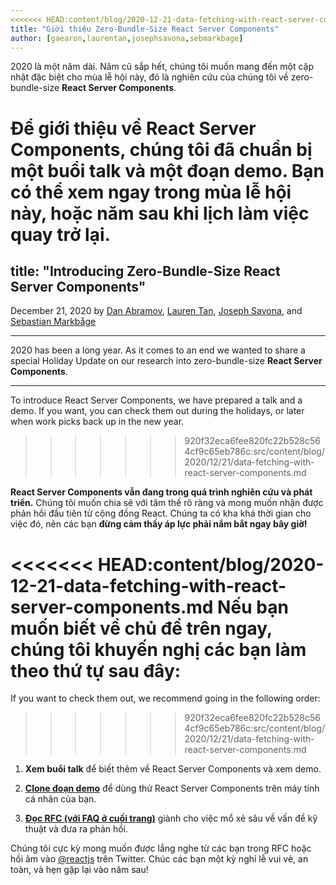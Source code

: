 ```yaml
---
<<<<<<< HEAD:content/blog/2020-12-21-data-fetching-with-react-server-components.md
title: "Giới thiệu Zero-Bundle-Size React Server Components"
author: [gaearon,laurentan,josephsavona,sebmarkbage]
---
```


2020 là một năm dài. Năm cũ sắp hết, chúng tôi muốn mang đến một cập nhật đặc biệt cho mùa lễ hội này, đó là nghiên cứu của chúng tôi về zero-bundle-size **React Server Components**.

Để giới thiệu về React Server Components, chúng tôi đã chuẩn bị một buổi talk và một đoạn demo. Bạn có thể xem ngay trong mùa lễ hội này, hoặc năm sau khi lịch làm việc quay trở lại.
=======
title: "Introducing Zero-Bundle-Size React Server Components"
---

December 21, 2020 by [Dan Abramov](https://twitter.com/dan_abramov), [Lauren Tan](https://twitter.com/potetotes), [Joseph Savona](https://twitter.com/en_JS), and [Sebastian Markbåge](https://twitter.com/sebmarkbage)

---

<Intro>

2020 has been a long year. As it comes to an end we wanted to share a special Holiday Update on our research into zero-bundle-size **React Server Components**.

</Intro>

---

To introduce React Server Components, we have prepared a talk and a demo. If you want, you can check them out during the holidays, or later when work picks back up in the new year.
>>>>>>> 920f32eca6fee820fc22b528c564cf9c65eb786c:src/content/blog/2020/12/21/data-fetching-with-react-server-components.md

<YouTubeIframe src="https://www.youtube.com/embed/TQQPAU21ZUw" />

**React Server Components vẫn đang trong quá trình nghiên cứu và phát triển.** Chúng tôi muốn chia sẽ với tâm thế rõ ràng và mong muốn nhận được phản hồi đầu tiên từ cộng đồng React. Chúng ta có kha khá thời gian cho việc đó, nên các bạn **đừng cảm thấy áp lực phải nắm bắt ngay bây giờ!**

<<<<<<< HEAD:content/blog/2020-12-21-data-fetching-with-react-server-components.md
Nếu bạn muốn biết về chủ đề trên ngay, chúng tôi khuyến nghị các bạn làm theo thứ tự sau đây:
=======
If you want to check them out, we recommend going in the following order:
>>>>>>> 920f32eca6fee820fc22b528c564cf9c65eb786c:src/content/blog/2020/12/21/data-fetching-with-react-server-components.md

1. **Xem buổi talk** để biết thêm về React Server Components và xem demo.

2. **[Clone đoạn demo](http://github.com/reactjs/server-components-demo)** để dùng thử React Server Components trên máy tính cá nhân của bạn.

3. **[Đọc RFC (với FAQ ở cuối trang)](https://github.com/reactjs/rfcs/pull/188)** giành cho việc mổ xẻ sâu về vấn đề kỹ thuật và đưa ra phản hồi.

Chúng tôi cực kỳ mong muốn được lắng nghe từ các bạn trong RFC hoặc hồi âm vào [@reactjs](https://twitter.com/reactjs) trên Twitter. Chúc các bạn một kỳ nghỉ lễ vui vẻ, an toàn, và hẹn gặp lại vào năm sau!
